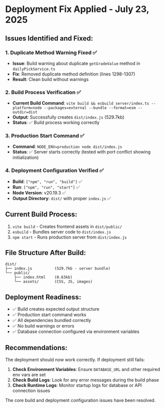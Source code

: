 # Deployment Fix Applied - July 23, 2025

## Issues Identified and Fixed:

### 1. Duplicate Method Warning Fixed ✅
- **Issue**: Build warning about duplicate `getGradeValue` method in `dailyPickService.ts`
- **Fix**: Removed duplicate method definition (lines 1298-1307)
- **Result**: Clean build without warnings

### 2. Build Process Verification ✅
- **Current Build Command**: `vite build && esbuild server/index.ts --platform=node --packages=external --bundle --format=esm --outdir=dist`
- **Output**: Successfully creates `dist/index.js` (529.7kb)
- **Status**: ✅ Build process working correctly

### 3. Production Start Command ✅ 
- **Command**: `NODE_ENV=production node dist/index.js`
- **Status**: ✅ Server starts correctly (tested with port conflict showing initialization)

### 4. Deployment Configuration Verified ✅
- **Build**: `["npm", "run", "build"]` ✅
- **Run**: `["npm", "run", "start"]` ✅
- **Node Version**: v20.19.3 ✅
- **Output Directory**: `dist/` with proper `index.js` ✅

## Current Build Process:
1. `vite build` - Creates frontend assets in `dist/public/`
2. `esbuild` - Bundles server code to `dist/index.js`
3. `npm start` - Runs production server from `dist/index.js`

## File Structure After Build:
```
dist/
├── index.js          (529.7kb - server bundle)
└── public/
    ├── index.html    (0.63kb)
    └── assets/       (CSS, JS, images)
```

## Deployment Readiness:
- ✅ Build creates expected output structure
- ✅ Production start command works
- ✅ All dependencies bundled correctly
- ✅ No build warnings or errors
- ✅ Database connection configured via environment variables

## Recommendations:
The deployment should now work correctly. If deployment still fails:

1. **Check Environment Variables**: Ensure `DATABASE_URL` and other required env vars are set
2. **Check Build Logs**: Look for any error messages during the build phase
3. **Check Runtime Logs**: Monitor startup logs for database or API connection issues

The core build and deployment configuration issues have been resolved.